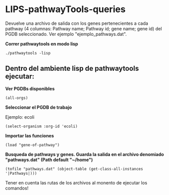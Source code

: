 # LIPS-pathwayTools-queries

Devuelve una archivo de salida con los genes pertenecientes a cada pathway (4 columnas: Pathway name; Pathway id; gene name; gene id) del PGDB seleccionado. Ver ejemplo "ejemplo_pathways.dat".


**Correr pathwaytools en modo lisp**

`
./pathwaytools -lisp
`

## Dentro del ambiente lisp de pathwaytools ejecutar:

**Ver PGDBs disponibles**

`
(all-orgs)
`

**Seleccionar el PGDB de trabajo**

Ejemplo: ecoli

`
(select-organism :org-id 'ecoli)
`

**Importar las funciones**

`
(load "gene-of-pathway")
`

**Busqueda de pathways y genes. Guarda la salida en el archivo denomiado "pathways.dat" (Path default "~/home")**

`
(tofile "pathways.dat" (object-table (get-class-all-instances '|Pathways|)))
`

Tener en cuenta las rutas de los archivos al monento de ejecutar los comandos!
